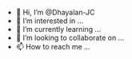 - 👋 Hi, I’m @Dhayalan-JC
- 👀 I’m interested in ...
- 🌱 I’m currently learning ...
- 💞️ I’m looking to collaborate on ...
- 📫 How to reach me ...

<!---
Dhayalan-JC/Dhayalan-JC is a ✨ special ✨ repository because its `README.md` (this file) appears on your GitHub profile.
You can click the Preview link to take a look at your changes.
--->
